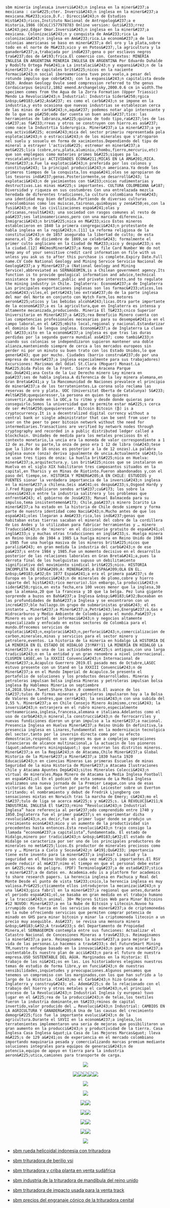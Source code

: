 
```
sbm minería inglesaLa inversi&#243;n inglesa en la miner&#237;a mexicana : car&#225;cter. Inversi&#243;n inglesa en la miner&#237;a mexicana.M&#233;xico,D.F.: Direcci&#243;n de Estudios Hist&#243;ricos,Instituto Nacional de Antropolog&#237;a e Historia,1986 (OCoLC)577978783 Online version: Guti&#233;rrez L&#243;pez,Edgar Omar.Inversi&#243;n inglesa en la miner&#237;a mexicana. Colonizaci&#243;n y conquista de Am&#233;rica La colonizaci&#243;n inglesa en Am&#233;rica.La econom&#237;a de las colonias americanas se baso en miner&#237;a del oro y la plata,sobre todo en el norte de M&#233;xico y en Potos&#237;,la agricultura y la ganader&#237;a,trabajada por ind&#237;gena o por esclavos negros tra&#237;dos de &#193;frica.El comercio con. Contextos: MINERIA INGLESA EN ARGENTINA MINERIA INGLESA EN ARGENTINA Por Eduardo Duhalde y Rodolfo Ortega Pe&#241;a La instalaci&#243;n y expansi&#243;n de la miner&#237;a de capitales brit&#225;nicos en la naciente formaci&#243;n social iberoamericana tuvo poco vuelo,a pesar del rotundo impulso que cobr&#243; con la expansi&#243;n capitalista desde 1820. Andean Geology Ovule seed compression referred to the genus Cordaicarpus Geinitz,1862 emend.Archangelsky,2000.0.6 cm in width.The specimen comes from the Agua de la Zorra Formation (Upper Triassic) Mendo La Revoluci&#243;n Industrial: Industria Sider&#250;rgica &nbsp;&#0183;&#32;As&#237; es como el carb&#243;n se impone en la industria,y esto ocasiona que nuevas industrias se establezcan cerca de las minas de carb&#243;n,aqu&#237; podemos notar algo interesante y de lo que se p&#250;ede dar cuenta un buen anal&#237;tico: las herramientas de labranza,m&#225;quinas de todo tipo,ra&#237;les de las v&#237;as f&#233;rreas y otros se construyen con hierro.es as&#237; como nace la Industrtia Siderurgica. Miner&#237;a La miner&#237;a ye una activid&#225; econ&#243;mica del sector primariu representada pola esplotaci&#243;n o estracci&#243;n de los minerales que s'atroparon nel suelu y sosuelu en forma de xacimientos.Dependiendo del tipu de mineral a estrayer l'activid&#225; estremar en miner&#237;a met&#225;lica (cobre,oru,plata,aluminiu,chombu,fierro,mercuriu,etc) que son emplegaos como materies primes b&#225;siques pa la. rescatalaHistoria: ACTIVIDADES ECON&#211;MICAS EN LA AM&#201;RICA. Miner&#237;a.Fue la explotaci&#243;n preferida por los colonos y constituy&#243; la principal producci&#243;n americana.Ya desde los primeros tiempos de la conquista,los espa&#241;oles se apropiaron de los tesoros ind&#237;genas.Posteriormente,se desarroll&#243; la explotaci&#243;n de yacimientos con t&#233;cnicas rudimentarias y destructivas.Las minas m&#225;s importantes. CULTURA COLOMBIANA &#187; Diversidad y riqueza en sus costumbres Con una entrelazada mezcla heredada de diferentes tradiciones,la cultura colombiana form&#243; una identidad muy bien definida.Partiendo de diversas culturas precolombinas como los muiscas,taironas,quimbayas y zen&#250;es,con la fusi&#243;n de las civilizaciones espa&#241;olas y africanas,result&#243; una sociedad con rasgos comunes al resto de pa&#237;ses latinoamericanos,pero con una marcada diferencia. Inmigraci&#243;n brit&#225;nica en M&#233;xico Estos mineros establecieron en 1840 la primera congregaci&#243;n protestante de habla inglesa en la regi&#243;n.[11] La reforma religiosa de la constituci&#243;n de 1857 aseguraba la libertad de culto; de esta manera,el 25 de diciembre de 1869,se celebr&#243; formalmente el primer culto anglicano en la Ciudad de M&#233;xico y despu&#233;s en la ciudad.[12] #ACmosMiner&#237;a Keep on file Card Number We do not keep any of your sensitive credit card information on file with us unless you ask us to after this purchase is complete.Expiry Date.Full name.CV Code National Geology and Mining Service Servicio Nacional de Geolog&#237;a y Miner&#237;a (National Geology and Mining Service),abbreviated as SERNAGEOMIN,is a Chilean government agency.Its function is to provide geological information and advice,technical assistance to government,public and private interests,and to regulate the mining industry in Chile. Inglaterra: Econom&#237;a de Inglaterra Las principales exportaciones inglesas son los farmac&#233;uticos,los autom&#243;viles,el petr&#243;leo extra&#237;do de la parte inglesa del mar del Norte en conjunto con Wytch Farm,los motores aeron&#225;uticos y las bebidas alcoh&#243;licas.Otra parte importante de la econom&#237;a es la agricultura,que en Inglaterra es intensa y altamente mecanizada,produciendo. Mineria El T&#233;cnico Superior Universitario en Miner&#237;a &#225;rea Beneficio Minero cuenta con las competencias profesionales necesarias para su desempe&#241;o en el campo laboral,en el &#225;mbito local,regional y nacional.Estandarizar el dominio de la lengua inglesa. Econom&#237;a de Inglaterra La clave del &#233;xito en la econom&#237;a inglesa es que tras las duras perdidas por la segunda guerra mundial as&#237; como tambi&#233;n cuando sus colonias se independizaron supieron mantener una doble alianza,manteniendo siempre de cerca a los mercados europeos sin perder ni por un minuto su buen trato con los Estado Unidos,lo que gener&#243; que por mucho. Ciudades (barrio constru&#237;do por una empresa de miner&#237;a inglesa especialmente para sus trabajadores) Excursiones: Marismas del Odiel St.Clara (Moguer) Monast.La R&#225;bida Palos de la Front. Sierra de Aracena Parque Nac.Do&#241;ana Costa de la Luz Derecho minero Ley minera en pa&#237;ses de habla inglesa.A diferencia de la ley minera alemana,en Gran Breta&#241;a y la Mancomunidad de Naciones prevalece el principio de miner&#237;a de los terratenientes.La corona solo reclama las reservas de oro y plata. UOC (Universitat Oberta de Catalunya) S&#233; #elt&#250;quequieresser,la persona en quien te quieres convertir.Aprende en la UOC,a tu ritmo y desde donde quieras para conseguirlo.Somos la universidad que te permite estar m&#225;s cerca de ser #elt&#250;quequieresser. Bitcoin Bitcoin (₿) is a cryptocurrency.It is a decentralized digital currency without a central bank or single administrator that can be sent from user to user on the peer to peer bitcoin network without the need for intermediaries.Transactions are verified by network nodes through cryptography and recorded in a public distributed ledger called a blockchain. Unidades de medida para los metales preciosos En el contexto monetario,la uncia era la moneda de valor correspondiente a 1 12 de as.Por su parte,la onza de peso era 1 12 de libra (n&#243;tese que la libra de 16 onzas es posterior a la de 12 onzas).La palabra inglesa ounce (onza) deriva igualmente de uncia.Actualmente s&#243;lo se usan tres tipos de onza: La huella brit&#225;nica en Huelva: miner&#237;a,arquitectura.y. Los brit&#225;nicos que se instalaron en Huelva en el siglo XIX habilitaron tres camposantos situados en la capital,en Tharsis y en Minas de Riotinto.Fueron abandonados y,con el paso del tiempo,se. HISTORIA Y MINER&#205;A EN CHILE: ESTUDIOS y FUENTES sionar la verdadera importancia de la inversi&#243;n inglesa en la miner&#237;a chilena.Seis a&#241;os despu&#233;s,Osgood Hardy y J.Fred Rippy publicaron sendos art&#237;cu&#173; los sobre la conexi&#243;n entre la industria salitrera y los problemas que enfrent&#243; el gobierno de Jos&#233; Manuel Balmaceda para su impulso,tema insistentemen&#173; Chile,pa&#237;s minero Icarito La miner&#237;a ha estado en la historia de Chile desde siempre y forma parte de nuestra identidad como Naci&#243;n.Mucho antes de que los espa&#241;oles llegaran a Am&#233;rica,los ind&#237;genas que habitaban estas tierras sacaban el mineral del cobre de la cordillera de Los Andes y lo utilizaban para fabricar herramientas y … minero Traducci&#243;n de 'minero' en el diccionario gratuito de espa&#241;ol ingl&#233;s y muchas otras traducciones en ingl&#233;s. Huelga minera en Reino Unido de 1984 a 1985 La huelga minera en Reino Unido de 1984 a 1985 fue una huelga masiva de los mineros brit&#225;nicos que paraliz&#243; en gran medida la industria del carb&#243;n de ese pa&#237;s entre 1984 y 1985.Fue un momento decisivo en el desarrollo posterior de las relaciones laborales en Gran Breta&#241;a,pues la derrota final de los huelguistas supuso un debilitamiento significativo del movimiento sindical brit&#225;nico. HISTORIA INCOMPLETA DE ESPA&#209;A: MINER&#205;A ESPA&#209;OLA EN EL. &nbsp;&#0183;&#32;En 1877 Espa&#241;a era el primera pa&#237;s de Europa en la producci&#243;n de minerales de plomo,cobre y hierro (aparte del hist&#243;rico mercurio).Sin embargo,la producci&#243;n sider&#250;rgica,en esta fecha,era 100 veces menor que la inglesa,30 que la alemana,20 que la francesa y 10 que la belga. Pez luna gigante sorprende a buzos en Bah&#237;a Inglesa &nbsp;&#0183;&#32;Buceaban en las profundidades de Bah&#237;a Inglesa y se encontraron con un incre&#237;ble hallazgo.Un grupo de submarinistas grab&#243; el es instante … Miner&#237;a Miner&#237;a,Petr&#243;leo,Energ&#237;a,Gas e Hidrocarburos y Medio Ambiente de Colombia para el mundo.Pa&#237;s Minero es un portal de informaci&#243;n y negocios altamente especializado y enfocado en estos sectores de Colombia para el mundo.Ofrecemos servicios de explotaci&#243;n,exploraci&#243;n,perforaci&#243;n,comercializacion de carbon,minerales,minas y servicios para el sector minero y petrolero,eventos. La historia de la mineria en hidalgo LA HISTORIA DE LA MINERIA EN EL ESTADO DE HIDALGO 23!MAY!11 LA MINERIA EN HIDALGO La miner&#237;a es una de las actividades m&#225;s antiguas,con una larga tradici&#243;n en la entidad y un gran renombre a nivel internacional. CLUSMIN LASEC,en la XXXIII Convenci&#243;n Internacional de Miner&#237;a,Acapulco Guerrero 2019.El pasado mes de Octubre,LASEC estuvo presente con un Stand en la XXXIII Convenci&#243;n de Miner&#237;a en el Mundo Imperial de Acapulco.Se presento el portafolio de soluciones y los productos desarrollados. Mineras y petroleras impulsan bolsa inglesa Mineras y petroleras impulsan bolsa inglesa By Hablemos Mineria on septiembre 14,2018.Share.Tweet.Share.Share.0 comments.El avance de los t&#237;tulos de firmas mineras y petroleras impulsaron hoy a la Bolsa de Valores de Londres,que cerr&#243; la sesi&#243;n con una subida del 0,55 %. Miner&#237;a en Chile Consejo Minero Asimismo,creci&#243; la inversi&#243;n extranjera en el rubro minero,especialmente norteamericana,inglesa,francesa,alemana e italiana.Adelantos como el uso de carb&#243;n mineral,la construcci&#243;n de ferrocarriles y nuevas fundiciones dieron un gran impulso a la miner&#237;a nacional. Presencia Inglesa en Huelva Miner&#237;a Reino Unido En definitiva,la presencia inglesa en Linares,fundamental en la modernizacin tecnolgica del sector,tanto por la inversin directa como por su efecto demostracin,respondi en sus orgenes ms que a complejas operaciones financieras de alcance multinacional,a la actuacin de los pioneros (&quot;adventurers minings&quot;) que recorran los distritos mineros. Miner&#237;a en la Regi&#243;n de Atacama,Chile Miner&#237;a Global Historia de la Miner&#237;a Miner&#237;a 1830 hasta 1920 Educaci&#243;n en ciencias Mineras Las primeras Escuelas de minas Seguridad de la mina Historia de Miner&#237;a Atacama Ilustraciones Chile y Atacama Apuntes Dep&#243;sitos Minerales Colecci&#243;n virtual de minerales.Mapa Minero de Atacama La Media Inglesa Football en espa&#241;ol En el podcast de esta semana de La Media Inglesa analizamos una nueva jornada de la Premier League,con una de esas victorias de las que curten por parte del Leicester sobre un Everton tiritando; el nombramiento y debut de Fredrik Ljungberg con sensaciones mixtas en Norwich tras la marcha de Emery; c&#243;mo el t&#237;tulo de liga se acerca m&#225;s y m&#225;s. LA REVOLUCI&#211;N INDUSTRIAL INGLESA El t&#233;rmino “Revoluci&#243;n Industrial Inglesa” hace referencia al per&#237;odo comprendido entre 1740 y 1850.Inglaterra fue el primer pa&#237;s en experimentar dicha revoluci&#243;n,es decir,fue el primer lugar donde se produjo un crecimiento econ&#243;mico y un aumento de la productividad sin precedentes hasta entonces.Esta revoluci&#243;n trajo consigo la llamada “econom&#237;a capitalista”,fundamentada. El estado de Hidalgo,minero por tradici&#243;n &nbsp;&#0183;&#32;El estado de Hidalgo se caracteriza por ser uno de los principales productores de minerales no met&#225;licos.Es productor de minerales preciosos como oro y … Mineria a Cielo y Socav&#242;n &#191;Qu&#233; importancia tiene este invento para la miner&#237;a inglesa? La salud y la seguridad en el Reino Unido son cada vez m&#225;s importantes.El RSV puede reducir al m&#237;nimo el tiempo en que el personal debe estar en &#225;reas de peligro. (PDF) Terminolog&#237;a de estad&#237;stica y miner&#237;a de datos en. Academia.edu is a platform for academics to share research papers. La herencia inglesa en Pachuca y Real del Monte Desde el punto de vista t&#233;cnico,la herencia inglesa es muy valiosa.Pr&#225;cticamente ellos introdujeron la mecanizaci&#243;n y una l&#243;gica fabril en la miner&#237;a regional que antes,durante el periodo espa&#241;ol,se basaba en gran medida en el trabajo humano y la tracci&#243;n animal. 30+ Mejores Sitios Web para Minar Bitcoins #12 NUVOO: Miner&#237;a en la Nube de Bitcoin y Litecoin.Nuvoo ha irrumpido con fuerza en los servicios de miner&#237;a de criptomonedas en la nube ofreciendo servicios que permiten comprar potencia de minado en GHS para minar bitcoin y minar la criptomoneda litecoin a un precio muy asequible. As&#237; se revisa una mensura minera &nbsp;&#0183;&#32;A trav&#233;s del Departamento de Propiedad Minera,el SERNAGEOMIN contempla entre sus funciones: Actualizar el Catastro Nacional de Concesiones Mineras a trav&#233;s. Reimaginamos la miner&#237;a para. Reimaginamos la miner&#237;a para mejorar la vida de las personas.Lo hacemos a trav&#233;s del FutureSmart Mining TM,nuestro enfoque basado en la innovaci&#243;n para una miner&#237;a sustentable.Es nuestro plan de acci&#243;n para el futuro de nuestra empresa.USO SUSTENTABLE DEL AGUA. Marginados en la Historia: El trabajo de los ni&#241;os en las. Los historiadores elegimos nuestros temas de estudio de forma libre,y en funci&#243;n de nuestras sensibilidades,inquietudes y preocupaciones.Algunos pensamos que tenemos un compromiso con los marginados,con los que han sufrido a lo largo de la Historia. C&#243;mo el Carb&#243;n hizo Grande a Inglaterra y construy&#243; el. Adem&#225;s de lo relacionado con el trabajo del hierro y otros metales y el carb&#243;n,el principal proceso de la Revoluci&#243;n Industrial Inglesa (y europea) tuvo lugar en el &#225;rea de la producci&#243;n de telas,los textiles fueron la industria dominante,en t&#233;rminos de capital invertido,valor producido del … Revoluci&#243;n Industrial: CAMBIOS EN LA AGRICULTURA Y GANADER&#205;A Una de las causas del crecimiento demogr&#225;fico fue la importante evoluci&#243;n de la agricultura.Durante el SXVII en la econom&#237;a inglesa,los terratenientes implementaron una seria de mejoras que posibilitaron un gran aumento en la producci&#243;n y productividad de la tierra. Casa Inglesa Casa Inglesa &quot;La Casa de las Mejores Marcas&quot; lleva m&#225;s de 129 a&#241;os de experiencia en el mercado colombiano importando maquinaria pesada y comercializando marcas premium mediante soluciones integrales para equipos de generaci&#243;n de potencia,equipo de apoyo en tierra para la industria aeron&#225;utica,camiones para transporte de carga. 
```

<div align="center">

<a href="https://es-crusher.shibang-china.com/github&k=sbm+miner%C3%ADa+inglesa"><img src="https://static.shibang-china.com/es/crusher/logo.jpg"></a>

<a href="https://es-crusher.shibang-china.com/github&k=sbm+miner%C3%ADa+inglesa"><img src="https://static.shibang-china.com/es/crusher/index.jpg"></a><a href="https://es-crusher.shibang-china.com/material.htmlgithub&k=sbm+miner%C3%ADa+inglesa"><img src="https://static.shibang-china.com/es/crusher/material.jpg"></a><a href="https://es-crusher.shibang-china.com/application.htmlgithub&k=sbm+miner%C3%ADa+inglesa"><img src="https://static.shibang-china.com/es/crusher/application.jpg"></a><a href="https://es-crusher.shibang-china.com/aboutus.htmlgithub&k=sbm+miner%C3%ADa+inglesa"><img src="https://static.shibang-china.com/es/crusher/aboutus.jpg"></a><a href="https://es-crusher.shibang-china.com/contact.htmlgithub&k=sbm+miner%C3%ADa+inglesa"><img src="https://static.shibang-china.com/es/crusher/contact.jpg"></a>

<a href="https://es-crusher.shibang-china.com/github&k=sbm+miner%C3%ADa+inglesa"><img src="https://static.shibang-china.com/es/crusher/banner.jpg"></a>

<a href="https://swt.shibang-china.com/github&k=sbm+miner%C3%ADa+inglesa"><img src="https://static.shibang-china.com/es/crusher/text.jpg"></a>

<a href="https://swt.shibang-china.com/github&k=sbm+miner%C3%ADa+inglesa"><img src="https://static.shibang-china.com/es/crusher/chat.jpg"></a><a href="https://es-crusher.shibang-china.com/contact.htmlgithub&k=sbm+miner%C3%ADa+inglesa"><img src="https://static.shibang-china.com/es/crusher/message.jpg"></a>

<a href="https://es-crusher.shibang-china.com/products/pe.htmlgithub&k=sbm+miner%C3%ADa+inglesa"><img src="https://static.shibang-china.com/es/crusher/pe.jpg"></a><a href="https://es-crusher.shibang-china.com/products/pf.htmlgithub&k=sbm+miner%C3%ADa+inglesa"><img src="https://static.shibang-china.com/es/crusher/pf.jpg"></a>

<a href="https://es-crusher.shibang-china.com/products/hpt.htmlgithub&k=sbm+miner%C3%ADa+inglesa"><img src="https://static.shibang-china.com/es/crusher/hpt.jpg"></a><a href="https://es-crusher.shibang-china.com/products/vsi.htmlgithub&k=sbm+miner%C3%ADa+inglesa"><img src="https://static.shibang-china.com/es/crusher/vsi.jpg"></a>

<a href="https://es-crusher.shibang-china.com/products/klv.htmlgithub&k=sbm+miner%C3%ADa+inglesa"><img src="https://static.shibang-china.com/es/crusher/klv.jpg"></a><a href="https://es-crusher.shibang-china.com/products/portable.htmlgithub&k=sbm+miner%C3%ADa+inglesa"><img src="https://static.shibang-china.com/es/crusher/portable.jpg"></a>

<a href="https://swt.shibang-china.com/github&k=sbm+miner%C3%ADa+inglesa"><img src="https://static.shibang-china.com/es/crusher/case.jpg"></a>

</div>


* [sbm rueda helicoidal indonesia con trituradora](sbm%20rueda%20helicoidal%20indonesia%20con%20trituradora.md)

* [sbm trituradora de berilio vsi](sbm%20trituradora%20de%20berilio%20vsi.md)

* [sbm trituradora y criba planta en venta sudáfrica](sbm%20trituradora%20y%20criba%20planta%20en%20venta%20sud%C3%A1frica.md)

* [sbm industria de la trituradora de mandíbula del reino unido](sbm%20industria%20de%20la%20trituradora%20de%20mand%C3%ADbula%20del%20reino%20unido.md)

* [sbm trituradora de impacto usada para la venta track](sbm%20trituradora%20de%20impacto%20usada%20para%20la%20venta%20track.md)

* [sbm precios del engranaje cónico de la trituradora cenital](sbm%20precios%20del%20engranaje%20c%C3%B3nico%20de%20la%20trituradora%20cenital.md)